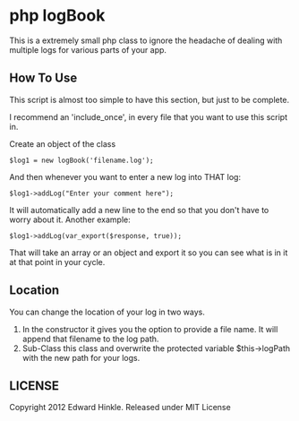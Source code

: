 php logBook
=============

This is a extremely small php class to ignore the headache of dealing with multiple logs for various parts of your app.

How To Use
-------

This script is almost too simple to have this section, but just to be complete.

I recommend an 'include_once', in every file that you want to use this script in.

Create an object of the class

    $log1 = new logBook('filename.log');

And then whenever you want to enter a new log into THAT log:

    $log1->addLog("Enter your comment here");

It will automatically add a new line to the end so that you don't have to worry about it. Another example:

    $log1->addLog(var_export($response, true));
    
That will take an array or an object and export it so you can see what is in it at that point in your cycle.


Location
-------

You can change the location of your log in two ways.

1. In the constructor it gives you the option to provide a file name. It will append that filename to the log path.
2. Sub-Class this class and overwrite the protected variable $this->logPath with the new path for your logs.

LICENSE
-------

Copyright 2012 Edward Hinkle. Released under MIT License